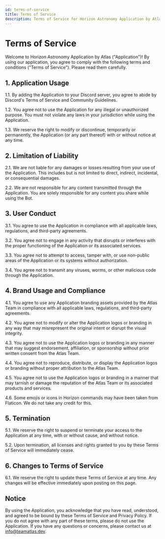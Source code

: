 ```yaml
---
id: terms-of-service
title: Terms of Service
description: Terms of Service for Horizon Astronomy Application by Atlas
---
```


# Terms of Service

Welcome to Horizon Astronomy Application by Atlas ("Application")! By using our application, you agree to comply with the following terms and conditions ("Terms of Service"). Please read them carefully.

## 1. Application Usage

1.1. By adding the Application to your Discord server, you agree to abide by Discord's Terms of Service and Community Guidelines.

1.2. You agree not to use the Application for any illegal or unauthorized purpose. You must not violate any laws in your jurisdiction while using the Application.

1.3. We reserve the right to modify or discontinue, temporarily or permanently, the Application (or any part thereof) with or without notice at any time.

## 2. Limitation of Liability

2.1. We are not liable for any damages or losses resulting from your use of the Application. This includes but is not limited to direct, indirect, incidental, or consequential damages.

2.2. We are not responsible for any content transmitted through the Application. You are solely responsible for any content you share while using the Bot.

## 3. User Conduct

3.1. You agree to use the Application in compliance with all applicable laws, regulations, and third-party agreements.

3.2. You agree not to engage in any activity that disrupts or interferes with the proper functioning of the Application or its associated services.

3.3. You agree not to attempt to access, tamper with, or use non-public areas of the Application or its systems without authorization.

3.4. You agree not to transmit any viruses, worms, or other malicious code through the Application.

## 4. Brand Usage and Compliance

4.1. You agree to use any Application branding assets provided by the Atlas Team in compliance with all applicable laws, regulations, and third-party agreements.

4.2. You agree not to modify or alter the Application logos or branding in any way that may misrepresent the original intent or disrupt the visual integrity.

4.3. You agree not to use the Application logos or branding in any manner that may suggest endorsement, affiliation, or sponsorship without prior written consent from the Atlas Team.

4.4. You agree not to reproduce, distribute, or display the Application logos or branding without proper attribution to the Atlas Team.

4.5. You agree not to use the Application logos or branding in a manner that may tarnish or damage the reputation of the Atlas Team or its associated products and services.

4.6. Some emojis or icons in Horizon commands may have been taken from Flaticon. We do not take any credit for this.

## 5. Termination

5.1. We reserve the right to suspend or terminate your access to the Application at any time, with or without cause, and without notice.

5.2. Upon termination, all licenses and rights granted to you by these Terms of Service will immediately cease.

## 6. Changes to Terms of Service

6.1. We reserve the right to update these Terms of Service at any time. Any changes will be effective immediately upon posting on this page.

## Notice
By using the Application, you acknowledge that you have read, understood, and agreed to be bound by these Terms of Service and Privacy Policy. If you do not agree with any part of these terms, please do not use the Application. If you have any questions or concerns, please contact us at info@teamatlas.dev.
